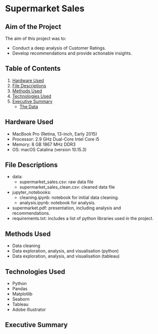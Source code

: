 # Supermarket Sales

## Aim of the Project
The aim of this project was to:
- Conduct a deep analysis of Customer Ratings.
- Develop recommendations and provide actionable insights.

## Table of Contents
1. [Hardware Used](https://github.com/meehadjawwad/Supermarket-Sales#hardware-used)
2. [File Descriptions](https://github.com/meehadjawwad/Supermarket-Sales#file-descriptions)
3. [Methods Used](https://github.com/meehadjawwad/Supermarket-Sales#methods-used)
4. [Technologies Used](https://github.com/meehadjawwad/Supermarket-Sales#technologies-used)
5. [Executive Summary](https://github.com/meehadjawwad/Supermarket-Sales#executive-summary)
    * [The Data](https://github.com/meehadjawwad/London-Bikes#the-data)

## Hardware Used
- MacBook Pro (Retina, 13-inch, Early 2015)
- Processor: 2.9 GHz Dual-Core Intel Core i5
- Memory: 8 GB 1867 MHz DDR3
- OS: macOS Catalina (version 10.15.3)

## File Descriptions
- data:
  - supermarket_sales.csv: raw data file
  - supermarket_sales_clean.csv: cleaned data file
- jupyter_notebooks:
  - cleaning.ipynb: notebook for initial data cleaning.
  - analysis.ipynb: notebook for analysis.
- supermarket.pdf: presentation, including analysis and recommendations.
- requirements.txt: includes a list of python libraries used in the project.

## Methods Used
- Data cleaning
- Data exploration, analysis, and visualisation (python)
- Data exploration, analysis, and visualisation (tableau)

## Technologies Used
- Python
- Pandas
- Matplotlib
- Seaborn
- Tableau
- Adobe Illustrator

## Executive Summary

